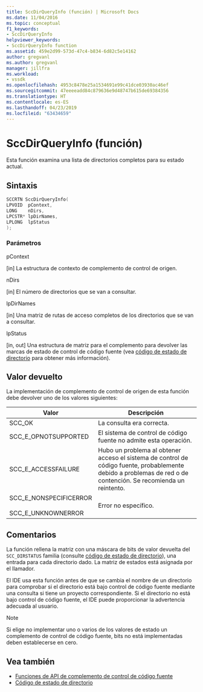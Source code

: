 ```yaml
---
title: SccDirQueryInfo (función) | Microsoft Docs
ms.date: 11/04/2016
ms.topic: conceptual
f1_keywords:
- SccDirQueryInfo
helpviewer_keywords:
- SccDirQueryInfo function
ms.assetid: 459e2d99-573d-47c4-b834-6d82c5e14162
author: gregvanl
ms.author: gregvanl
manager: jillfra
ms.workload:
- vssdk
ms.openlocfilehash: 4953c8478e25a1534691e99c41dce03930ac46ef
ms.sourcegitcommit: 47eeeeadd84c879636e9d48747b615de69384356
ms.translationtype: HT
ms.contentlocale: es-ES
ms.lasthandoff: 04/23/2019
ms.locfileid: "63434659"
---
```

# <a name="sccdirqueryinfo-function"></a>SccDirQueryInfo (función)
Esta función examina una lista de directorios completos para su estado actual.

## <a name="syntax"></a>Sintaxis

```cpp
SCCRTN SccDirQueryInfo(
LPVOID  pContext,
LONG    nDirs,
LPCSTR* lpDirNames,
LPLONG  lpStatus
);
```

### <a name="parameters"></a>Parámetros
 pContext

[in] La estructura de contexto de complemento de control de origen.

 nDirs

[in] El número de directorios que se van a consultar.

 lpDirNames

[in] Una matriz de rutas de acceso completos de los directorios que se van a consultar.

 lpStatus

[in, out] Una estructura de matriz para el complemento para devolver las marcas de estado de control de código fuente (vea [código de estado de directorio](../extensibility/directory-status-code-enumerator.md) para obtener más información).

## <a name="return-value"></a>Valor devuelto
 La implementación de complemento de control de origen de esta función debe devolver uno de los valores siguientes:

|Valor|Descripción|
|-----------|-----------------|
|SCC_OK|La consulta era correcta.|
|SCC_E_OPNOTSUPPORTED|El sistema de control de código fuente no admite esta operación.|
|SCC_E_ACCESSFAILURE|Hubo un problema al obtener acceso el sistema de control de código fuente, probablemente debido a problemas de red o de contención. Se recomienda un reintento.|
|SCC_E_NONSPECIFICERROR<br /><br /> SCC_E_UNKNOWNERROR|Error no específico.|

## <a name="remarks"></a>Comentarios
 La función rellena la matriz con una máscara de bits de valor devuelta del `SCC_DIRSTATUS` familia (consulte [código de estado de directorio](../extensibility/directory-status-code-enumerator.md)), una entrada para cada directorio dado. La matriz de estados está asignada por el llamador.

 El IDE usa esta función antes de que se cambia el nombre de un directorio para comprobar si el directorio está bajo control de código fuente mediante una consulta si tiene un proyecto correspondiente. Si el directorio no está bajo control de código fuente, el IDE puede proporcionar la advertencia adecuada al usuario.

> [!NOTE]
> Si elige no implementar uno o varios de los valores de estado un complemento de control de código fuente, bits no está implementadas deben establecerse en cero.

## <a name="see-also"></a>Vea también
- [Funciones de API de complemento de control de código fuente](../extensibility/source-control-plug-in-api-functions.md)
- [Código de estado de directorio](../extensibility/directory-status-code-enumerator.md)